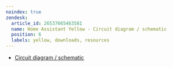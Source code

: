 ```yaml
---
noindex: true
zendesk:
  article_id: 26537665463581
  name: Home Assistant Yellow - Circuit diagram / schematic
  position: 6
  labels: yellow, downloads, resources
---
```


- [Circuit diagram / schematic](https://github.com/NabuCasa/yellow/releases/download/v1.3c/Yellow_v1.3c_Schematic_git.8957b440adda.pdf)
